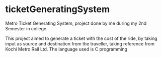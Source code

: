 # ticketGeneratingSystem
Metro Ticket Generating System, project done by me during my 2nd Semester in college.

This project aimed to generate a ticket with the cost of the ride, by taking input as source and destination from the traveller,  taking reference from Kochi Metro Rail Ltd. The language used is C programming
